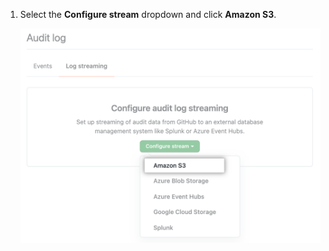 1. Select the **Configure stream** dropdown and click **Amazon S3**.

   ![Escolha o Amazon S3 no menu suspenso](/assets/images/help/enterprises/audit-stream-choice-s3.png)